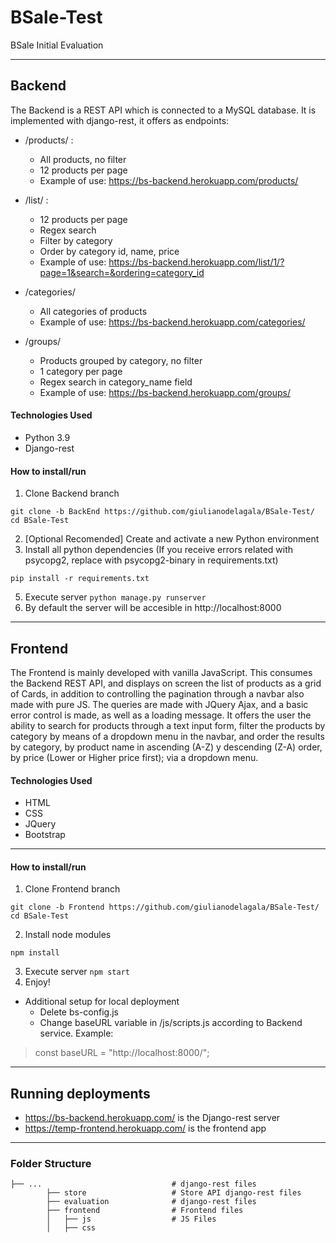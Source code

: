 # BSale-Test
BSale Initial Evaluation

<hr>

## Backend
The Backend is a REST API which is connected to a MySQL database. It is implemented with django-rest, it offers as endpoints:
* /products/    :
    * All products, no filter
    * 12 products per page
    * Example of use: https://bs-backend.herokuapp.com/products/

* /list/        : 
    * 12 products per page
    * Regex search
    * Filter by category
    * Order by category id, name, price
    * Example of use: https://bs-backend.herokuapp.com/list/1/?page=1&search=&ordering=category_id

* /categories/
    *  All categories of products
    *  Example of use: https://bs-backend.herokuapp.com/categories/

* /groups/
    * Products grouped by category, no filter
    * 1 category per page 
    * Regex search in category_name field
    *  Example of use: https://bs-backend.herokuapp.com/groups/

#### Technologies Used
* Python 3.9
* Django-rest 

#### How to install/run
1. Clone Backend branch
```
git clone -b BackEnd https://github.com/giulianodelagala/BSale-Test/
cd BSale-Test
```
2. [Optional Recomended] Create and activate a new Python environment
3. Install all python dependencies (If you receive errors related with psycopg2, replace with psycopg2-binary in requirements.txt)
```
pip install -r requirements.txt
```
5. Execute server 
`python manage.py runserver`
6. By default the server will be accesible in http://localhost:8000

<hr>

## Frontend
The Frontend is mainly developed with vanilla JavaScript. This consumes the Backend REST API, and displays on screen the list of products as a grid of Cards, in addition to controlling the pagination through a navbar also made with pure JS.
The queries are made with JQuery Ajax, and a basic error control is made, as well as a loading message.
It offers the user the ability to search for products through a text input form, filter the products by category by means of a dropdown menu in the navbar, and order the results by category, by product name in ascending (A-Z) y descending (Z-A) order, by price (Lower or Higher price first); via a dropdown menu.

#### Technologies Used
* HTML
* CSS
* JQuery
* Bootstrap

<hr>

#### How to install/run
1. Clone Frontend branch
```
git clone -b Frontend https://github.com/giulianodelagala/BSale-Test/
cd BSale-Test
```
2. Install node modules
```
npm install
```
3. Execute server 
`npm start`
4. Enjoy!
* Additional setup for local deployment
   * Delete bs-config.js
   * Change baseURL variable in /js/scripts.js according to Backend service. Example:
> const baseURL = "http://localhost:8000/";
<hr>

## Running deployments
* https://bs-backend.herokuapp.com/ is the Django-rest server
* https://temp-frontend.herokuapp.com/ is the frontend app

<hr>

### Folder Structure

    ├── ...                             # django-rest files
            ├── store                   # Store API django-rest files
            ├── evaluation              # django-rest files
            ├── frontend                # Frontend files
            │   ├── js                  # JS Files
            │   ├── css
